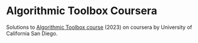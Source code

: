 # Algorithmic Toolbox Coursera

Solutions to [Algorithmic Toolbox course](https://www.coursera.org/learn/algorithmic-toolbox/) (2023) on coursera by University of California San Diego.
